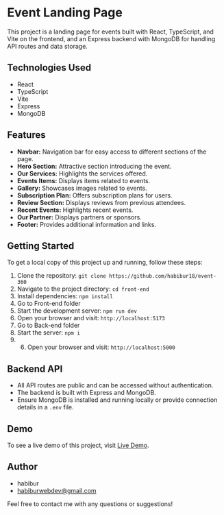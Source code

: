 # Event Landing Page

This project is a landing page for events built with React, TypeScript, and Vite on the frontend, and an Express backend with MongoDB for handling API routes and data storage.

## Technologies Used

- React
- TypeScript
- Vite
- Express
- MongoDB

## Features

- **Navbar:** Navigation bar for easy access to different sections of the page.
- **Hero Section:** Attractive section introducing the event.
- **Our Services:** Highlights the services offered.
- **Events Items:** Displays items related to events.
- **Gallery:** Showcases images related to events.
- **Subscription Plan:** Offers subscription plans for users.
- **Review Section:** Displays reviews from previous attendees.
- **Recent Events:** Highlights recent events.
- **Our Partner:** Displays partners or sponsors.
- **Footer:** Provides additional information and links.

## Getting Started

To get a local copy of this project up and running, follow these steps:

1. Clone the repository: `git clone https://github.com/habibur18/event-360`
2. Navigate to the project directory: `cd front-end`
3. Install dependencies: `npm install`
4. Go to Front-end folder
5. Start the development server: `npm run dev`
6. Open your browser and visit: `http://localhost:5173`
7. Go to Back-end folder
8. Start the server: `npm i`
9. 6. Open your browser and visit: `http://localhost:5000`

## Backend API

- All API routes are public and can be accessed without authentication.
- The backend is built with Express and MongoDB.
- Ensure MongoDB is installed and running locally or provide connection details in a `.env` file.

## Demo

To see a live demo of this project, visit [Live Demo](https://event-360s.netlify.app/).

## Author

- habibur
- habiburwebdev@gmail.com

Feel free to contact me with any questions or suggestions!
